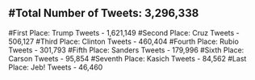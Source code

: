 #Total Number of Tweets: 3,296,338 
---
#First Place: Trump Tweets - 1,621,149
#Second Place: Cruz Tweets - 506,127
#Third Place: Clinton Tweets - 460,404
#Fourth Place: Rubio Tweets - 301,793
#Fifth Place: Sanders Tweets - 179,996
#Sixth Place: Carson Tweets - 95,854
#Seventh Place: Kasich Tweets - 84,562
#Last Place: Jeb! Tweets - 46,460
